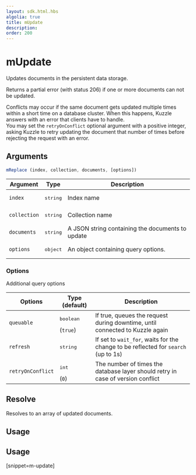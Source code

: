 ```yaml
---
layout: sdk.html.hbs
algolia: true
title: mUpdate
description:
order: 200
---
```


# mUpdate

Updates documents in the persistent data storage.

Returns a partial error (with status 206) if one or more documents can not be updated.

Conflicts may occur if the same document gets updated multiple times within a short time on a database cluster. When this happens, Kuzzle answers with an error that clients have to handle.  
You may set the `retryOnConflict` optional argument with a positive integer, asking Kuzzle to retry updating the document that number of times before rejecting the request with an error.

## Arguments

```javascript
mReplace (index, collection, documents, [options])
```

| Argument | Type | Description |
| --- | --- | --- |
| `index` | <pre>string</pre> | Index name |
| `collection` | <pre>string</pre> | Collection name |
| `documents` | <pre>string</pre> | A JSON string containing the documents to update |
| `options` | <pre>object</pre> | An object containing query options. |

### Options

Additional query options

| Options | Type (default) | Description |
| --- | --- | --- |
| `queuable` | <pre>boolean</pre> (`true`) | If true, queues the request during downtime, until connected to Kuzzle again |
| `refresh` | <pre>string</pre> | If set to `wait_for`, waits for the change to be reflected for `search` (up to 1s) |
| `retryOnConflict` | <pre>int</pre> (`0`) | The number of times the database layer should retry in case of version conflict |

## Resolve

Resolves to an array of updated documents.

## Usage

## Usage

[snippet=m-update]
